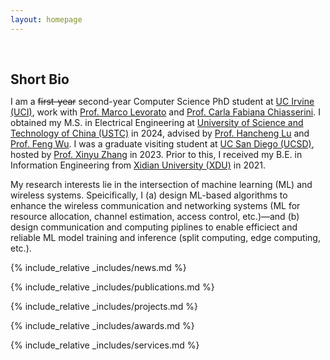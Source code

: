 ```yaml
---
layout: homepage
---
```


<h1 id="about-me"></h1>

<h2 style="margin: 60px 0px 10px;">Short Bio</h2>

[//]: # ( I worked as a research intern with [Prof. Hamid Sadjadpour]&#40;https://users.soe.ucsc.edu/~hamid/&#41; and [Prof. Zouheir Rezki]&#40;https://sites.google.com/site/zouheirrezki/home?authuser=0&#41; at [UC Santa Cruz &#40;UCSC&#41;]&#40;https://engineering.ucsc.edu/departments/electrical-and-computer-engineering/&#41; in 2022.)
I am a ~~first-year~~ second-year Computer Science PhD student at [UC Irvine (UCI)](https://ics.uci.edu/), work with [Prof. Marco Levorato](https://iasl.ics.uci.edu/people/marco-levorato/) and [Prof. Carla Fabiana Chiasserini](https://www.telematica.polito.it/member/carla-fabiana-chiasserini/). I obtained my M.S. in Electrical Engineering at [University of Science and Technology of China (USTC)](https://en.ustc.edu.cn) in 2024, advised by [Prof. Hancheng Lu](http://staff.ustc.edu.cn/~hclu) and [Prof. Feng Wu](https://scholar.google.com/citations?hl=zh-CN&user=5bInRDEAAAAJ).  I was a graduate visiting student at [UC San Diego (UCSD)](https://ece.ucsd.edu/), hosted by [Prof. Xinyu Zhang](http://xyzhang.ucsd.edu/) in 2023. Prior to this, I received my B.E. in Information Engineering from [Xidian University (XDU)](https://en.xidian.edu.cn/) in 2021. 

My research interests lie in the intersection of machine learning (ML) and wireless systems. Speicifically, I (a) design ML-based algorithms to enhance the wireless communication and networking systems (ML for resource allocation, channel estimation, access control, etc.)—and (b) design communication and computing piplines to enable efficiect and reliable ML model training and inference (split computing, edge computing, etc.).


{% include_relative _includes/news.md %}

{% include_relative _includes/publications.md %}

{% include_relative _includes/projects.md %}

{% include_relative _includes/awards.md %}

{% include_relative _includes/services.md %}



